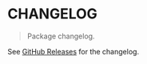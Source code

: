 # CHANGELOG

> Package changelog.

See [GitHub Releases](https://github.com/stdlib-js/array-typed-real-float-ctors/releases) for the changelog.